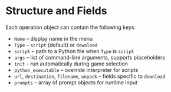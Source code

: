 # Structure and Fields

Each operation object can contain the following keys:

- `Name` – display name in the menu
- `Type` – `script` (default) or `download`
- `script` – path to a Python file when `Type` is `script`
- `args` – list of command-line arguments, supports placeholders
- `init` – run automatically during game selection
- `python_executable` – override interpreter for scripts
- `url`, `destination`, `filename`, `unpack` – fields specific to `download`
- `prompts` – array of prompt objects for runtime input
